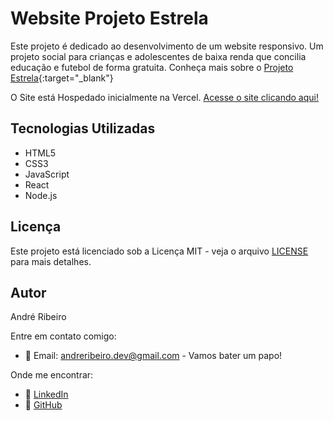 # Website Projeto Estrela

Este projeto é dedicado ao desenvolvimento de um website responsivo. Um projeto social para crianças e adolescentes de baixa renda que concilia educação e futebol de forma gratuita. Conheça mais sobre o [Projeto Estrela](https://www.instagram.com/projetoestrelaoficial){:target="_blank"}

O Site está Hospedado inicialmente na Vercel. [Acesse o site clicando aqui!](https://projetoestrela.vercel.app/)

## Tecnologias Utilizadas

- HTML5
- CSS3
- JavaScript
- React
- Node.js

## Licença
Este projeto está licenciado sob a Licença MIT - veja o arquivo [LICENSE](https://github.com/andreribeiro-dev/projeto-estrela-website/blob/main/LICENSE) para mais detalhes.

## Autor

André Ribeiro 

Entre em contato comigo:
- 📧 Email: [andreribeiro.dev@gmail.com](mailto:andreribeiro.dev@gmail.com) - Vamos bater um papo!

Onde me encontrar:
- 🔗 [LinkedIn](https://www.linkedin.com/in/andreribeiro-dev/)
- 🔗 [GitHub](https://github.com/andreribeiro-dev)
